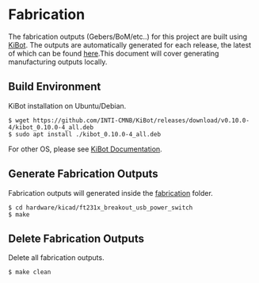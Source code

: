Fabrication
===========
The fabrication outputs (Gebers/BoM/etc..) for this project are built using
[KiBot](https://github.com/INTI-CMNB/KiBot). The outputs are automatically generated for each release, the latest of which can be found [here](https://github.com/paulsykes/ft231x_breakout_usb_power_switch/releases/latest).This document will cover generating manufacturing outputs locally.

Build Environment
-----------------
KiBot installation on Ubuntu/Debian.
```
$ wget https://github.com/INTI-CMNB/KiBot/releases/download/v0.10.0-4/kibot_0.10.0-4_all.deb
$ sudo apt install ./kibot_0.10.0-4_all.deb
```
For other OS, please see [KiBot Documentation](https://github.com/skorokithakis/KiBot/blob/master/README.md).

Generate Fabrication Outputs
----------------------------
Fabrication outputs will generated inside the [fabrication](fabrication) folder.
``` 
$ cd hardware/kicad/ft231x_breakout_usb_power_switch
$ make
```

Delete Fabrication Outputs
----------------------------
Delete all fabrication outputs.
``` 
$ make clean
```
